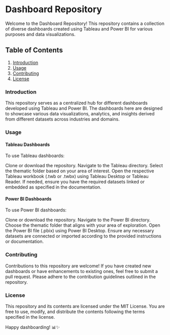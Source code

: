 # Dashboard Repository
Welcome to the Dashboard Repository! This repository contains a collection of diverse dashboards created using Tableau and Power BI for various purposes and data visualizations.

## Table of Contents
1. [Introduction](#introduction) 
2. [Usage](#usage)
3. [Contributing](#Contributing)
4. [License](#license)

### Introduction
This repository serves as a centralized hub for different dashboards developed using Tableau and Power BI. The dashboards here are designed to showcase various data visualizations, analytics, and insights derived from different datasets across industries and domains.

### Usage

#### Tableau Dashboards
To use Tableau dashboards:

Clone or download the repository.
Navigate to the Tableau directory.
Select the thematic folder based on your area of interest.
Open the respective Tableau workbook (.twb or .twbx) using Tableau Desktop or Tableau Reader.
If needed, ensure you have the required datasets linked or embedded as specified in the documentation.

#### Power BI Dashboards
To use Power BI dashboards:

Clone or download the repository.
Navigate to the Power BI directory.
Choose the thematic folder that aligns with your area of exploration.
Open the Power BI file (.pbix) using Power BI Desktop.
Ensure any necessary datasets are connected or imported according to the provided instructions or documentation.

### Contributing
Contributions to this repository are welcome! If you have created new dashboards or have enhancements to existing ones, feel free to submit a pull request. Please adhere to the contribution guidelines outlined in the repository.

### License
This repository and its contents are licensed under the MIT License. You are free to use, modify, and distribute the contents following the terms specified in the license.

Happy dashboarding! 📊✨
